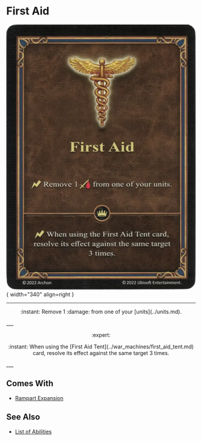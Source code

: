# First Aid

![First Aid](../assets/abilities-first_aid.webp){ width="340" align=right }

___
<p style="text-align: center;" markdown>:instant: Remove 1 :damage: from one of your [units](../units.md).</p>
___
<p style="text-align: center;" markdown> :expert: </p>

<p style="text-align: center;" markdown>:instant: When using the [First Aid Tent](../war_machines/first_aid_tent.md) card, resolve its effect against the same target 3 times.</p>
___


## Comes With

- [Rampart Expansion](../content.md)


## See Also

- [List of Abilities](index.md)
